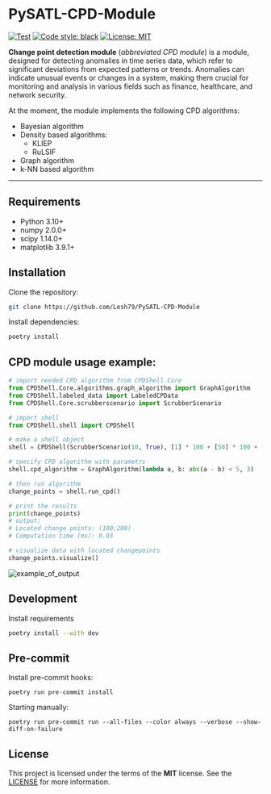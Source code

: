 # PySATL-CPD-Module

<a href="https://github.com/Lesh79/PySATL-CPD-Module/actions"><img alt="Test" src="https://github.com/Lesh79/PySATL-CPD-Module/actions/workflows/check.yaml/badge.svg"></a>
<a href="https://github.com/psf/black"><img alt="Code style: black" src="https://img.shields.io/badge/code%20style-black-000000.svg"></a>
<a href="https://github.com/Lesh79/PySATL-CPD-Module/blob/main/LICENSE"><img alt="License: MIT" src="https://black.readthedocs.io/en/stable/_static/license.svg"></a>

**Change point detection module** (*abbreviated CPD module*) is a module, designed for detecting anomalies in time series data, which refer to significant deviations from expected patterns or trends. Anomalies can indicate unusual events or changes in a system, making them crucial for monitoring and analysis in various fields such as finance, healthcare, and network security.

At the moment, the module implements the following CPD algorithms:
* Bayesian algorithm
* Density based algorithms:
    * KLIEP
    * RuLSIF
* Graph algorithm
* k-NN based algorithm

---

## Requirements

- Python 3.10+
- numpy 2.0.0+
- scipy 1.14.0+
- matplotlib 3.9.1+

## Installation

Clone the repository:

```bash
git clone https://github.com/Lesh79/PySATL-CPD-Module
```

Install dependencies:

```bash
poetry install
```

## CPD module usage example:

```python
# import needed CPD algorithm from CPDShell.Core
from CPDShell.Core.algorithms.graph_algorithm import GraphAlgorithm
from CPDShell.labeled_data import LabeledCPData
from CPDShell.Core.scrubberscenario import ScrubberScenario

# import shell
from CPDShell.shell import CPDShell

# make a shell object
shell = CPDShell(ScrubberScenario(10, True), [1] * 100 + [50] * 100 + [100] * 100)

# specify CPD algorithm with parametrs
shell.cpd_algorithm = GraphAlgorithm(lambda a, b: abs(a - b) < 5, 3)

# then run algorithm
change_points = shell.run_cpd()

# print the results
print(change_points)
# output:
# Located change points: (100;200)
# Computation time (ms): 0.03

# visualize data with located changepoints
change_points.visualize()
```
![example_of_output](assets/exam1.png)

## Development

Install requirements

```bash
poetry install --with dev
```

## Pre-commit

Install pre-commit hooks:

```shell
poetry run pre-commit install
```

Starting manually:

```shell
poetry run pre-commit run --all-files --color always --verbose --show-diff-on-failure
```

## License

This project is licensed under the terms of the **MIT** license. See the [LICENSE](LICENSE) for more information.
